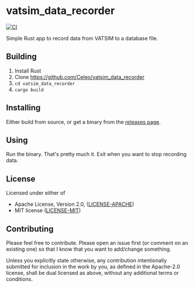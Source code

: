 # vatsim_data_recorder

[![CI](https://github.com/Celeo/vatsim_data_recorder/workflows/CI/badge.svg?branch=master)](https://github.com/celeo/vatsim_data_recorder/actions?query=workflow%3ACI)

Simple Rust app to record data from VATSIM to a database file.

## Building

1. Install Rust
1. Clone <https://github.com/Celeo/vatsim_data_recorder>
1. `cd vatsim_data_recorder`
1. `cargo build`

## Installing

Either build from source, or get a binary from the [releases page](https://github.com/Celeo/vatsim_data_recorder/releases).

## Using

Run the binary. That's pretty much it. Exit when you want to stop recording data.

## License

Licensed under either of

* Apache License, Version 2.0, ([LICENSE-APACHE](LICENSE-APACHE))
* MIT license ([LICENSE-MIT](LICENSE-MIT))

## Contributing

Please feel free to contribute. Please open an issue first (or comment on an existing one) so that I know that you want to add/change something.

Unless you explicitly state otherwise, any contribution intentionally submitted for inclusion in the work by you, as defined in the Apache-2.0 license,
shall be dual licensed as above, without any additional terms or conditions.
